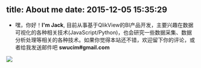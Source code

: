 title: About me
date: 2015-12-05 15:35:29
---


- 嘿，你好！**I'm Jack**, 目前从事基于QlikView的BI产品开发，主要兴趣在数据可视化的各种相关技术(JavaScript/Python)，也会研究一些数据采集、数据分析处理等相关的各种技术。如果你觉得本站还不错，欢迎留下你的评论，或者给我发送邮件吧 **swucim#gmail.com** 





![](http://7xoxf6.com1.z0.glb.clouddn.com/resourceclubjack-middle.png)